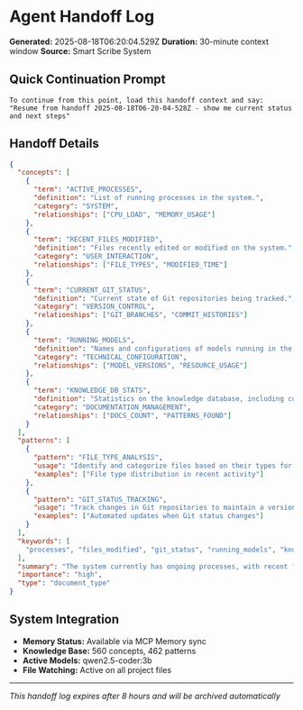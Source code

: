 # Agent Handoff Log

**Generated:** 2025-08-18T06:20:04.529Z
**Duration:** 30-minute context window
**Source:** Smart Scribe System

## Quick Continuation Prompt

```
To continue from this point, load this handoff context and say:
"Resume from handoff 2025-08-18T06-20-04-528Z - show me current status and next steps"
```

## Handoff Details

```json
{
  "concepts": [
    {
      "term": "ACTIVE_PROCESSES",
      "definition": "List of running processes in the system.",
      "category": "SYSTEM",
      "relationships": ["CPU_LOAD", "MEMORY_USAGE"]
    },
    {
      "term": "RECENT_FILES_MODIFIED",
      "definition": "Files recently edited or modified on the system.",
      "category": "USER_INTERACTION",
      "relationships": ["FILE_TYPES", "MODIFIED_TIME"]
    },
    {
      "term": "CURRENT_GIT_STATUS",
      "definition": "Current state of Git repositories being tracked.",
      "category": "VERSION_CONTROL",
      "relationships": ["GIT_BRANCHES", "COMMIT_HISTORIES"]
    },
    {
      "term": "RUNNING_MODELS",
      "definition": "Names and configurations of models running in the system.",
      "category": "TECHNICAL_CONFIGURATION",
      "relationships": ["MODEL_VERSIONS", "RESOURCE_USAGE"]
    },
    {
      "term": "KNOWLEDGE_DB_STATS",
      "definition": "Statistics on the knowledge database, including concepts and patterns.",
      "category": "DOCUMENTATION_MANAGEMENT",
      "relationships": ["DOCS_COUNT", "PATTERNS_FOUND"]
    }
  ],
  "patterns": [
    {
      "pattern": "FILE_TYPE_ANALYSIS",
      "usage": "Identify and categorize files based on their types for efficient indexing.",
      "examples": ["File type distribution in recent activity"]
    },
    {
      "pattern": "GIT_STATUS_TRACKING",
      "usage": "Track changes in Git repositories to maintain a version-controlled knowledge base.",
      "examples": ["Automated updates when Git status changes"]
    }
  ],
  "keywords": [
    "processes", "files_modified", "git_status", "running_models", "knowledge_db_stats"
  ],
  "summary": "The system currently has ongoing processes, with recent files modified including AGENT documents and documentation-related files. The Git status indicates active changes in documentation repositories. Running models include qwen2.5-coder:3b. The knowledge database statistics show 560 concepts and 462 patterns.",
  "importance": "high",
  "type": "document_type"
}
```

## System Integration

- **Memory Status:** Available via MCP Memory sync
- **Knowledge Base:** 560 concepts, 462 patterns
- **Active Models:** qwen2.5-coder:3b
- **File Watching:** Active on all project files

---
*This handoff log expires after 8 hours and will be archived automatically*
